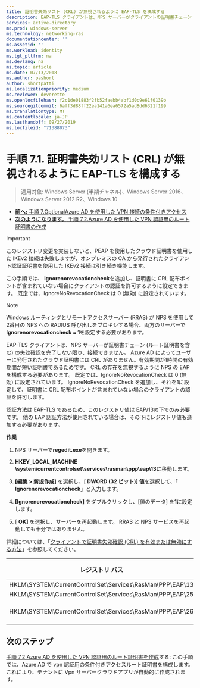 ```yaml
---
title: 証明書失効リスト (CRL) が無視されるように EAP-TLS を構成する
description: EAP-TLS クライアントは、NPS サーバーがクライアントの証明書チェーン (ルート証明書を含む) の失効確認を完了し、証明書が失効していることを確認しない限り、接続できません。
services: active-directory
ms.prod: windows-server
ms.technology: networking-ras
documentationcenter: ''
ms.assetid: ''
ms.workload: identity
ms.tgt_pltfrm: na
ms.devlang: na
ms.topic: article
ms.date: 07/13/2018
ms.author: pashort
author: shortpatti
ms.localizationpriority: medium
ms.reviewer: deverette
ms.openlocfilehash: f2c1de01883f2fb52faebb4abf1d0c9e61f0139b
ms.sourcegitcommit: 6aff3d88ff22ea141a6ea6572a5ad8dd6321f199
ms.translationtype: MT
ms.contentlocale: ja-JP
ms.lasthandoff: 09/27/2019
ms.locfileid: "71388073"
---
```

# <a name="step-71-configure-eap-tls-to-ignore-certificate-revocation-list-crl-checking"></a>手順 7.1. 証明書失効リスト (CRL) が無視されるように EAP-TLS を構成する

>適用対象: Windows Server (半期チャネル)、Windows Server 2016、Windows Server 2012 R2、Windows 10

- [**前へ:** 手順 7.OptionalAzure AD を使用した VPN 接続の条件付きアクセス](ad-ca-vpn-connectivity-windows10.md)
- [**次のようになります。** 手順 7.2.Azure AD を使用した VPN 認証用のルート証明書の作成](vpn-create-root-cert-for-vpn-auth-azure-ad.md)

>[!IMPORTANT]
>このレジストリ変更を実装しないと、PEAP を使用したクラウド証明書を使用した IKEv2 接続は失敗しますが、オンプレミスの CA から発行されたクライアント認証証明書を使用した IKEv2 接続は引き続き機能します。

この手順では、 **Ignorenorevocationcheck**を追加し、証明書に CRL 配布ポイントが含まれていない場合にクライアントの認証を許可するように設定できます。 既定では、IgnoreNoRevocationCheck は 0 (無効) に設定されています。

>[!NOTE]
>Windows ルーティングとリモートアクセスサーバー (RRAS) が NPS を使用して2番目の NPS への RADIUS 呼び出しをプロキシする場合、両方のサーバーで**Ignorenorevocationcheck = 1**を設定する必要があります。

EAP-TLS クライアントは、NPS サーバーが証明書チェーン (ルート証明書を含む) の失効確認を完了しない限り、接続できません。 Azure AD によってユーザーに発行されたクラウド証明書には CRL がありません。有効期間が1時間の有効期間が短い証明書であるためです。 CRL の存在を無視するように NPS の EAP を構成する必要があります。 既定では、IgnoreNoRevocationCheck は 0 (無効) に設定されています。 IgnoreNoRevocationCheck を追加し、それを1に設定して、証明書に CRL 配布ポイントが含まれていない場合のクライアントの認証を許可します。 

認証方法は EAP-TLS であるため、このレジストリ値は EAP/13の下でのみ必要です。 他の EAP 認証方法が使用されている場合は、その下にレジストリ値も追加する必要があります。 

**作業**

1. NPS サーバーで**regedit.exe**を開きます。

2. **HKEY_LOCAL_MACHINE \system\currentcontrolset\services\rasman\ppp\eap\13**に移動します。

3. **[編集 > 新規作成]** を選択し、[ **DWORD (32 ビット)] 値**を選択して、「 **Ignorenorevocationcheck**」と入力します。

4. **[Ignorenorevocationcheck]** をダブルクリックし、[値のデータ] を**1**に設定します。

5. [ **OK]** を選択し、サーバーを再起動します。 RRAS と NPS サービスを再起動しても十分ではありません。

詳細については、「[クライアントで証明書失効確認 (CRL) を有効または無効にする方法](https://technet.microsoft.com/library/bb680540.aspx)」を参照してください。


|レジストリ パス  |EAP 拡張機能  |
|---------|---------|
|HKLM\SYSTEM\CurrentControlSet\Services\RasMan\PPP\EAP\13     |EAP-TLS         |
|HKLM\SYSTEM\CurrentControlSet\Services\RasMan\PPP\EAP\25     |PEAP         |
|HKLM\SYSTEM\CurrentControlSet\Services\RasMan\PPP\EAP\26     |EAP-MSCHAP v2         |

## <a name="next-steps"></a>次のステップ

[手順 7.2.Azure AD を使用した VPN 認証用のルート証明書を作成](vpn-create-root-cert-for-vpn-auth-azure-ad.md)する: この手順では、Azure AD で vpn 認証用の条件付きアクセスルート証明書を構成します。これにより、テナントに Vpn サーバークラウドアプリが自動的に作成されます。
